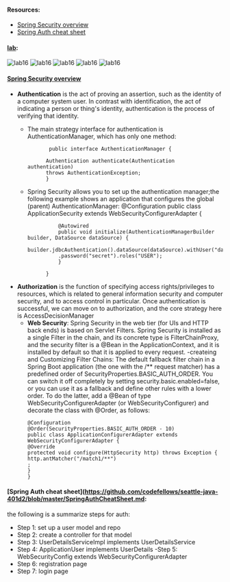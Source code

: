 #### Resources:
- [Spring Security overview](https://spring.io/guides/topicals/spring-security-architecture/)
- [Spring Auth cheat sheet](https://github.com/codefellows/seattle-java-401d2/blob/master/SpringAuthCheatSheet.md)

#### [lab](https://github.com/Ahmad-A2020/songr):
![lab16](/Code-401/ScreenShot/lab16-1.PNG)
![lab16](/Code-401/ScreenShot/lab16-2.PNG)
![lab16](/Code-401/ScreenShot/lab16-3.PNG)
![lab16](/Code-401/ScreenShot/lab16-4.PNG)
![lab16](/Code-401/ScreenShot/lab16-5.PNG)


#### [Spring Security overview](https://spring.io/guides/topicals/spring-security-architecture/)
- **Authentication** is the act of proving an assertion, such as the identity of a computer system user. In contrast with identification, the act of indicating a person or thing's identity, authentication is the process of verifying that identity.
    - The main strategy interface for authentication is AuthenticationManager, which has only one method:

                 public interface AuthenticationManager {
                
                Authentication authenticate(Authentication authentication)
                throws AuthenticationException;
                }
    - Spring Security allows you to set up the authentication manager;the following example shows an application that configures the global (parent) AuthenticationManager:
                @Configuration
                public class ApplicationSecurity extends WebSecurityConfigurerAdapter {
                
                
                    @Autowired
                    public void initialize(AuthenticationManagerBuilder builder, DataSource dataSource) {
                    builder.jdbcAuthentication().dataSource(dataSource).withUser("dave")
                    .password("secret").roles("USER");
                    }
                
                }
- **Authorization** is the function of specifying access rights/privileges to resources, which is related to general information security and computer security, and to access control in particular.
  Once authentication is successful, we can move on to authorization, and the core strategy here is AccessDecisionManager
   - **Web Security**: Spring Security in the web tier (for UIs and HTTP back ends) is based on Servlet Filters. Spring Security is installed as a single Filter in the chain, and its concrete type is FilterChainProxy, and  the security filter is a @Bean in the ApplicationContext, and it is installed by default so that it is applied to every request. 
  -createing and Customizing Filter Chains: The default fallback filter chain in a Spring Boot application (the one with the /** request matcher) has a predefined order of SecurityProperties.BASIC_AUTH_ORDER. You can switch it off completely by setting security.basic.enabled=false, or you can use it as a fallback and define other rules with a lower order. To do the latter, add a @Bean of type WebSecurityConfigurerAdapter (or WebSecurityConfigurer) and decorate the class with @Order, as follows:
     ```
     @Configuration
     @Order(SecurityProperties.BASIC_AUTH_ORDER - 10)
     public class ApplicationConfigurerAdapter extends WebSecurityConfigurerAdapter {
     @Override
     protected void configure(HttpSecurity http) throws Exception {
     http.antMatcher("/match1/**")
     ;
     }
     }
     
     ```
     


#### [Spring Auth cheat sheet](https://github.com/codefellows/seattle-java-401d2/blob/master/SpringAuthCheatSheet.md: 
the following is a summarize steps for auth: 
- Step 1: set up a user model and repo
- Step 2: create a controller for that model
- Step 3: UserDetailsServiceImpl implements UserDetailsService
- Step 4: ApplicationUser implements UserDetails
-Step 5: WebSecurityConfig extends WebSecurityConfigurerAdapter
- Step 6: registration page
- Step 7: login page

